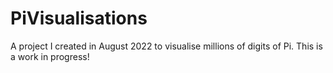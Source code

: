# PiVisualisations

A project I created in August 2022 to visualise millions of digits of Pi. This is a work in progress!
